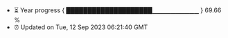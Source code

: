 - ⏳ Year progress { ████████████████████▁▁▁▁▁▁▁▁▁▁ } 69.66 %
- ⏰ Updated on Tue, 12 Sep 2023 06:21:40 GMT


